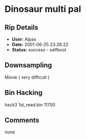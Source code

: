 # Dinosaur multi pal

## Rip Details

- **User:** Alpax
- **Date:** 2001-06-25 23:26:22
- **Status:** success - selfboot

## Downsampling

Movie ( very difficult )

## Bin Hacking

hack3 1st_read.bin 11700

## Comments

none

